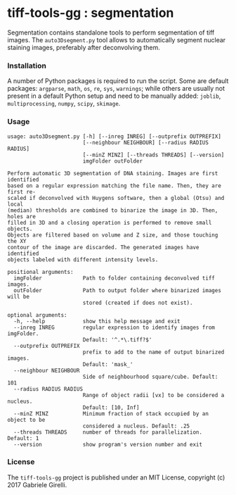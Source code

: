 tiff-tools-gg : segmentation
===

Segmentation contains standalone tools to perform segmentation of tiff images. The `auto3Dsegment.py` tool allows to automatically segment nuclear staining images, preferably after deconvolving them.

### Installation

A number of Python packages is required to run the script. Some are default packages: `argparse`, `math`, `os`, `re`, `sys`, `warnings`; while others are usually not present in a default Python setup and need to be manually added: `joblib`, `multiprocessing`, `numpy`, `scipy`, `skimage`.

### Usage

```
usage: auto3Dsegment.py [-h] [--inreg INREG] [--outprefix OUTPREFIX]
                        [--neighbour NEIGHBOUR] [--radius RADIUS RADIUS]
                        [--minZ MINZ] [--threads THREADS] [--version]
                        imgFolder outFolder

Perform automatic 3D segmentation of DNA staining. Images are first identified
based on a regular expression matching the file name. Then, they are first re-
scaled if deconvolved with Huygens software, then a global (Otsu) and local
(median) thresholds are combined to binarize the image in 3D. Then, holes are
filled in 3D and a closing operation is performed to remove small objects.
Objects are filtered based on volume and Z size, and those touching the XY
contour of the image are discarded. The generated images have identified
objects labeled with different intensity levels.

positional arguments:
  imgFolder             Path to folder containing deconvolved tiff images.
  outFolder             Path to output folder where binarized images will be
                        stored (created if does not exist).

optional arguments:
  -h, --help            show this help message and exit
  --inreg INREG         regular expression to identify images from imgFolder.
                        Default: '^.*\.tiff?$'
  --outprefix OUTPREFIX
                        prefix to add to the name of output binarized images.
                        Default: 'mask_'
  --neighbour NEIGHBOUR
                        Side of neighbourhood square/cube. Default: 101
  --radius RADIUS RADIUS
                        Range of object radii [vx] to be considered a nucleus.
                        Default: [10, Inf]
  --minZ MINZ           Minimum fraction of stack occupied by an object to be
                        considered a nucleus. Default: .25
  --threads THREADS     number of threads for parallelization. Default: 1
  --version             show program's version number and exit
```

### License

The `tiff-tools-gg` project is published under an MIT License, copyright (c) 2017 Gabriele Girelli.
